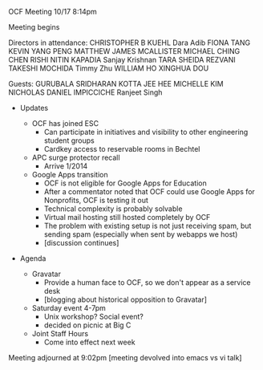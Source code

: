 OCF Meeting
10/17 8:14pm

Meeting begins

Directors in attendance:
CHRISTOPHER B KUEHL <ckuehl>
Dara Adib <daradib>
FIONA TANG <ftang>
KEVIN YANG PENG <kpengboy>
MATTHEW JAMES MCALLISTER <mattmcal>
MICHAEL CHING CHEN <mmchen>
RISHI NITIN KAPADIA <rishikap>
Sanjay Krishnan <sanjayk>
TARA SHEIDA REZVANI <tararez>
TAKESHI MOCHIDA <tmochida>
Timmy Zhu <tzhu>
WILLIAM HO <willh>
XINGHUA DOU <xinghuad>

Guests:
GURUBALA SRIDHARAN KOTTA <gurubala>
JEE HEE MICHELLE KIM <jhmk>
NICHOLAS DANIEL IMPICCICHE <nickimp>
Ranjeet Singh <ranjeet>

- Updates
    - OCF has joined ESC
        - Can participate in initiatives and visibility to other engineering student groups
        - Cardkey access to reservable rooms in Bechtel
    - APC surge protector recall
        - Arrive 1/2014
    - Google Apps transition
        - OCF is not eligible for Google Apps for Education
        - After a commentator noted that OCF could use Google Apps for Nonprofits, OCF is testing it out
        - Technical complexity is probably solvable
        - Virtual mail hosting still hosted completely by OCF
        - The problem with existing setup is not just receiving spam, but sending spam (especially when sent by webapps we host)
        - [discussion continues]

- Agenda
    - Gravatar
        - Provide a human face to OCF, so we don't appear as a service desk
        - [blogging about historical opposition to Gravatar]
    - Saturday event 4-7pm
        - Unix workshop? Social event?
        - decided on picnic at Big C
    - Joint Staff Hours
        - Come into effect next week

Meeting adjourned at 9:02pm
[meeting devolved into emacs vs vi talk]

